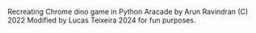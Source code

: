 Recreating Chrome dino game in Python Aracade by Arun Ravindran (C) 2022
Modified by Lucas Teixeira 2024 for fun purposes.


